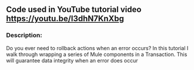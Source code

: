 ## Code used in YouTube tutorial video https://youtu.be/l3dhN7KnXbg

### Description: 
Do you ever need to rollback actions when an error occurs?
In this tutorial I walk through wrapping a series of Mule components in a Transaction. This will guarantee data integrity when an error does occur
